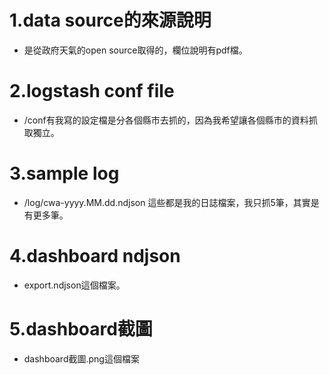 # 1.data source的來源說明
* 是從政府天氣的open source取得的，欄位說明有pdf檔。

# 2.logstash conf file
* /conf有我寫的設定檔是分各個縣市去抓的，因為我希望讓各個縣市的資料抓取獨立。

# 3.sample log 
* /log/cwa-yyyy.MM.dd.ndjson 這些都是我的日誌檔案，我只抓5筆，其實是有更多筆。

# 4.dashboard ndjson
* export.ndjson這個檔案。

# 5.dashboard截圖
* dashboard截圖.png這個檔案